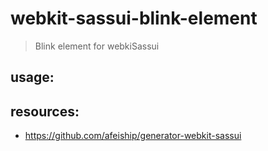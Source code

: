 # webkit-sassui-blink-element
> Blink element for webkiSassui

## usage:

## resources:
+ https://github.com/afeiship/generator-webkit-sassui
